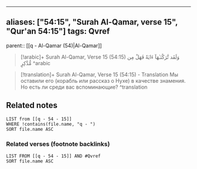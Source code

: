 
---
aliases: ["54:15", "Surah Al-Qamar, verse 15", "Qur'an 54:15"]
tags: Qvref
---

parent:: [[q - Al-Qamar (54)|Al-Qamar]]

> [!arabic]+ Surah Al-Qamar, Verse 15 (54:15)
> <span class="quran-arabic">وَلَقَد تَّرَكْنَـٰهَآ ءَايَةً فَهَلْ مِن مُّدَّكِرٍ</span>
^arabic

> [!translation]+ Surah Al-Qamar, Verse 15 (54:15) - Translation
> Мы оставили его (корабль или рассказ о Нухе) в качестве знамения. Но есть ли среди вас вспоминающие?
^translation



## Related notes
```dataview
LIST from [[q - 54 - 15]]
WHERE !contains(file.name, "q - ")
SORT file.name ASC
```

### Related verses (footnote backlinks)
```dataview
LIST FROM [[q - 54 - 15]] AND #Qvref
SORT file.name ASC
```

